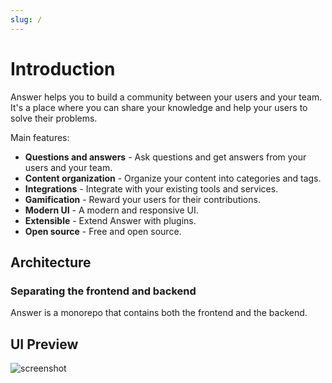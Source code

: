 ```yaml
---
slug: /
---
```


# Introduction

Answer helps you to build a community between your users and your team.
It's a place where you can share your knowledge and help your users to solve their problems.

Main features:

- **Questions and answers** - Ask questions and get answers from your users and your team.
- **Content organization** - Organize your content into categories and tags.
- **Integrations** - Integrate with your existing tools and services.
- **Gamification** - Reward your users for their contributions.
- **Modern UI** - A modern and responsive UI.
- **Extensible** - Extend Answer with plugins.
- **Open source** - Free and open source.

## Architecture

### Separating the frontend and backend

Answer is a monorepo that contains both the frontend and the backend.

## UI Preview

![screenshot](/img/screenshot.png)
